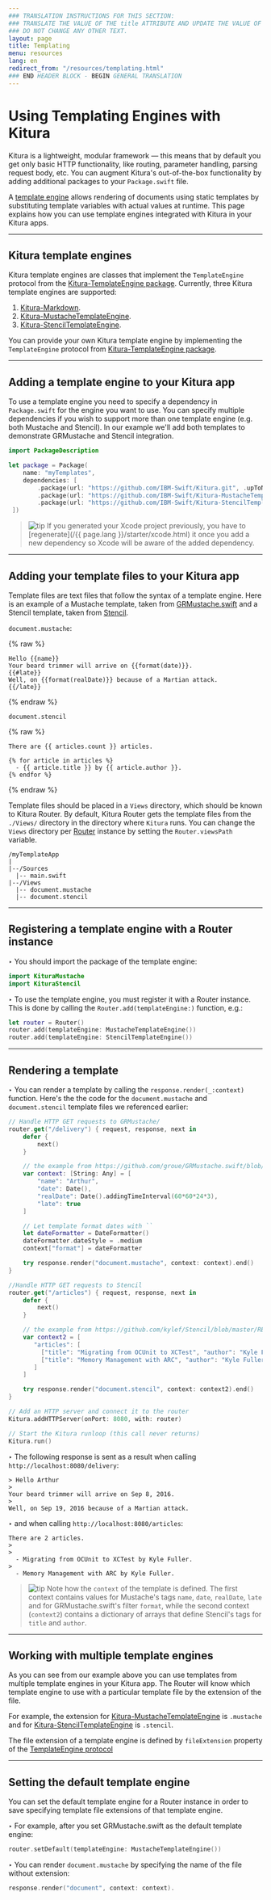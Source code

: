 ```yaml
---
### TRANSLATION INSTRUCTIONS FOR THIS SECTION:
### TRANSLATE THE VALUE OF THE title ATTRIBUTE AND UPDATE THE VALUE OF THE lang ATTRIBUTE.
### DO NOT CHANGE ANY OTHER TEXT.
layout: page
title: Templating
menu: resources
lang: en
redirect_from: "/resources/templating.html"
### END HEADER BLOCK - BEGIN GENERAL TRANSLATION
---
```


<div class="titleBlock">
	<h1>Using Templating Engines with Kitura</h1>
</div>

Kitura is a lightweight, modular framework &mdash; this means that by default you get only basic HTTP functionality, like routing, parameter handling, parsing request body, etc. You can augment Kitura's out-of-the-box functionality by adding additional packages to your `Package.swift` file.

A [template engine](https://en.wikipedia.org/wiki/Template_processor) allows rendering of documents using static templates by substituting template variables with actual values at runtime. This page explains how you can use template engines integrated with Kitura in your Kitura apps.

---

## Kitura template engines
Kitura template engines are classes that implement the `TemplateEngine` protocol from the [Kitura-TemplateEngine package](https://github.com/IBM-Swift/Kitura-TemplateEngine/blob/master/Sources/KituraTemplateEngine/TemplateEngine.swift). Currently, three Kitura template engines are supported:

1. [Kitura-Markdown](https://github.com/IBM-Swift/Kitura-Markdown).
2. [Kitura-MustacheTemplateEngine](https://github.com/IBM-Swift/Kitura-MustacheTemplateEngine).
3. [Kitura-StencilTemplateEngine](https://github.com/IBM-Swift/Kitura-StencilTemplateEngine).

You can provide your own Kitura template engine by implementing the `TemplateEngine` protocol from [Kitura-TemplateEngine package](https://github.com/IBM-Swift/Kitura-TemplateEngine/blob/master/Sources/KituraTemplateEngine/TemplateEngine.swift).

---

## Adding a template engine to your Kitura app

To use a template engine you need to specify a dependency in `Package.swift` for the engine you want to use. You can specify multiple dependencies if you wish to support more than one template engine (e.g. both Mustache and Stencil). In our example we'll add both templates to demonstrate GRMustache and Stencil integration.

```swift
import PackageDescription

let package = Package(
    name: "myTemplates",
    dependencies: [
        .package(url: "https://github.com/IBM-Swift/Kitura.git", .upToNextMinor(from: "2.0.0")),
        .package(url: "https://github.com/IBM-Swift/Kitura-MustacheTemplateEngine.git", .upToNextMinor(from: "1.0.0")),
        .package(url: "https://github.com/IBM-Swift/Kitura-StencilTemplateEngine.git", .upToNextMinor(from: "1.0.0"))
 ])
```

> ![tip] If you generated your Xcode project previously, you have to [regenerate](/{{ page.lang }}/starter/xcode.html) it once you add a new dependency so Xcode will be aware of the added dependency.

---

## Adding your template files to your Kitura app
Template files are text files that follow the syntax of a template engine. Here is an example of a Mustache template, taken from [GRMustache.swift](https://github.com/groue/GRMustache.swift) and a Stencil template, taken from [Stencil](https://github.com/kylef/Stencil/blob/master/README.md).

`document.mustache`:

{% raw %}
```
Hello {{name}}
Your beard trimmer will arrive on {{format(date)}}.
{{#late}}
Well, on {{format(realDate)}} because of a Martian attack.
{{/late}}
```
{% endraw %}

`document.stencil`

{% raw %}
```
There are {{ articles.count }} articles.

{% for article in articles %}
  - {{ article.title }} by {{ article.author }}.
{% endfor %}
```
{% endraw %}

Template files should be placed in a `Views` directory, which should be known to Kitura Router. By default, Kitura Router gets the template files from the `./Views/` directory in the directory where `Kitura` runs. You can change the `Views` directory per [Router](https://github.com/IBM-Swift/Kitura/blob/master/Sources/Kitura/Router.swift) instance by setting the `Router.viewsPath` variable.

```
/myTemplateApp
|
|--/Sources
  |-- main.swift
|--/Views
  |-- document.mustache
  |-- document.stencil
```

---

## Registering a template engine with a Router instance
<span class="arrow">&#8227;</span> You should import the package of the template engine:

```swift
import KituraMustache
import KituraStencil
```

<span class="arrow">&#8227;</span> To use the template engine, you must register it with a Router instance. This is done by calling the  `Router.add(templateEngine:)` function, e.g.:

```swift
let router = Router()
router.add(templateEngine: MustacheTemplateEngine())
router.add(templateEngine: StencilTemplateEngine())
```

---

## Rendering a template
<span class="arrow">&#8227;</span> You can render a template by calling the `response.render(_:context)` function. Here's the the code for the `document.mustache` and `document.stencil` template files we referenced earlier:

```swift
// Handle HTTP GET requests to GRMustache/
router.get("/delivery") { request, response, next in
    defer {
        next()
    }

    // the example from https://github.com/groue/GRMustache.swift/blob/master/README.md
    var context: [String: Any] = [
        "name": "Arthur",
        "date": Date(),
        "realDate": Date().addingTimeInterval(60*60*24*3),
        "late": true
    ]

    // Let template format dates with ``
    let dateFormatter = DateFormatter()
    dateFormatter.dateStyle = .medium
    context["format"] = dateFormatter

    try response.render("document.mustache", context: context).end()
}

//Handle HTTP GET requests to Stencil
router.get("/articles") { request, response, next in
    defer {
        next()
    }

    // the example from https://github.com/kylef/Stencil/blob/master/README.md
    var context2 = [
       "articles": [
         ["title": "Migrating from OCUnit to XCTest", "author": "Kyle Fuller"],
         ["title": "Memory Management with ARC", "author": "Kyle Fuller" ]
       ]
    ]

    try response.render("document.stencil", context: context2).end()
}

// Add an HTTP server and connect it to the router
Kitura.addHTTPServer(onPort: 8080, with: router)

// Start the Kitura runloop (this call never returns)
Kitura.run()
```

<span class="arrow">&#8227;</span> The following response is sent as a result when calling `http://localhost:8080/delivery`:

```
> Hello Arthur
>
Your beard trimmer will arrive on Sep 8, 2016.
>
Well, on Sep 19, 2016 because of a Martian attack.
```

<span class="arrow">&#8227;</span> and when calling `http://localhost:8080/articles`:

```
There are 2 articles.
>
>
  - Migrating from OCUnit to XCTest by Kyle Fuller.
>
  - Memory Management with ARC by Kyle Fuller.
```

> ![tip] Note how the `context` of the template is defined. The first context contains values for Mustache's tags `name`, `date`, `realDate`, `late` and for GRMustache.swift's filter `format`, while the second context (`context2`) contains a dictionary of arrays that define Stencil's tags for `title` and `author`.

---

## Working with multiple template engines
As you can see from our example above you can use templates from multiple template engines in your Kitura app. The Router will know which template engine to use with a particular template file by the extension of the file.

For example, the extension for [Kitura-MustacheTemplateEngine](https://github.com/IBM-Swift/Kitura-MustacheTemplateEngine) is `.mustache` and for [Kitura-StencilTemplateEngine](https://github.com/IBM-Swift/Kitura-StencilTemplateEngine) is `.stencil`.

The file extension of a template engine is defined by `fileExtension` property of the [TemplateEngine protocol](https://github.com/IBM-Swift/Kitura-TemplateEngine/blob/master/Sources/KituraTemplateEngine/TemplateEngine.swift)

---

## Setting the default template engine
You can set the default template engine for a Router instance in order to save specifying template file extensions of that template engine.

<span class="arrow">&#8227;</span> For example, after you set GRMustache.swift as the default template engine:

```swift
router.setDefault(templateEngine: MustacheTemplateEngine())
```

<span class="arrow">&#8227;</span> You can render `document.mustache` by specifying the name of the file without extension:

```swift
response.render("document", context: context).
```



[info]: ../../../assets/info-blue.png
[tip]: ../../../assets/lightbulb-yellow.png
[warning]: ../../../assets/warning-red.png
